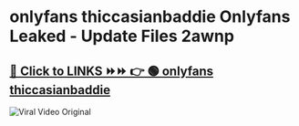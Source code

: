 
 # onlyfans thiccasianbaddie Onlyfans Leaked - Update Files 2awnp

## <h2><a href="https://clipsfans.com/onlyfans_thiccasianbaddie&ref=git">🔗 Click to LINKS ⏩⏩ 👉 🟢 onlyfans thiccasianbaddie </a></h2>

<a href="https://clipsfans.com/onlyfans_thiccasianbaddie&ref=git" rel="nofollow" data-target="animated-image.originalLink"><img src="https://i.ibb.co.com/xMMVF88/686577567.gif" alt="Viral Video Original" style="max-width: 100%; display: inline-block;" data-target="animated-image.originalImage"></a>


